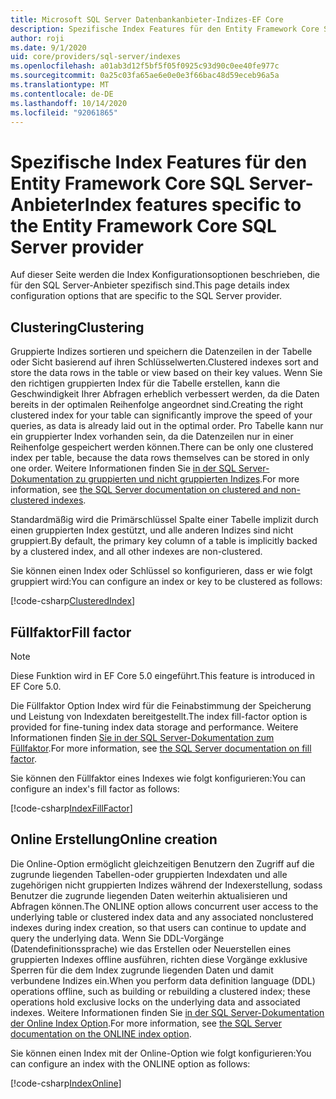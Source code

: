 ```yaml
---
title: Microsoft SQL Server Datenbankanbieter-Indizes-EF Core
description: Spezifische Index Features für den Entity Framework Core SQL Server-Anbieter
author: roji
ms.date: 9/1/2020
uid: core/providers/sql-server/indexes
ms.openlocfilehash: a01ab3d12f5bf5f05f0925c93d90c0ee40fe977c
ms.sourcegitcommit: 0a25c03fa65ae6e0e0e3f66bac48d59eceb96a5a
ms.translationtype: MT
ms.contentlocale: de-DE
ms.lasthandoff: 10/14/2020
ms.locfileid: "92061865"
---
```

# <a name="index-features-specific-to-the-entity-framework-core-sql-server-provider"></a><span data-ttu-id="4552e-103">Spezifische Index Features für den Entity Framework Core SQL Server-Anbieter</span><span class="sxs-lookup"><span data-stu-id="4552e-103">Index features specific to the Entity Framework Core SQL Server provider</span></span>

<span data-ttu-id="4552e-104">Auf dieser Seite werden die Index Konfigurationsoptionen beschrieben, die für den SQL Server-Anbieter spezifisch sind.</span><span class="sxs-lookup"><span data-stu-id="4552e-104">This page details index configuration options that are specific to the SQL Server provider.</span></span>

## <a name="clustering"></a><span data-ttu-id="4552e-105">Clustering</span><span class="sxs-lookup"><span data-stu-id="4552e-105">Clustering</span></span>

<span data-ttu-id="4552e-106">Gruppierte Indizes sortieren und speichern die Datenzeilen in der Tabelle oder Sicht basierend auf ihren Schlüsselwerten.</span><span class="sxs-lookup"><span data-stu-id="4552e-106">Clustered indexes sort and store the data rows in the table or view based on their key values.</span></span> <span data-ttu-id="4552e-107">Wenn Sie den richtigen gruppierten Index für die Tabelle erstellen, kann die Geschwindigkeit Ihrer Abfragen erheblich verbessert werden, da die Daten bereits in der optimalen Reihenfolge angeordnet sind.</span><span class="sxs-lookup"><span data-stu-id="4552e-107">Creating the right clustered index for your table can significantly improve the speed of your queries, as data is already laid out in the optimal order.</span></span> <span data-ttu-id="4552e-108">Pro Tabelle kann nur ein gruppierter Index vorhanden sein, da die Datenzeilen nur in einer Reihenfolge gespeichert werden können.</span><span class="sxs-lookup"><span data-stu-id="4552e-108">There can be only one clustered index per table, because the data rows themselves can be stored in only one order.</span></span> <span data-ttu-id="4552e-109">Weitere Informationen finden Sie [in der SQL Server-Dokumentation zu gruppierten und nicht gruppierten Indizes](/sql/relational-databases/indexes/clustered-and-nonclustered-indexes-described).</span><span class="sxs-lookup"><span data-stu-id="4552e-109">For more information, see [the SQL Server documentation on clustered and non-clustered indexes](/sql/relational-databases/indexes/clustered-and-nonclustered-indexes-described).</span></span>

<span data-ttu-id="4552e-110">Standardmäßig wird die Primärschlüssel Spalte einer Tabelle implizit durch einen gruppierten Index gestützt, und alle anderen Indizes sind nicht gruppiert.</span><span class="sxs-lookup"><span data-stu-id="4552e-110">By default, the primary key column of a table is implicitly backed by a clustered index, and all other indexes are non-clustered.</span></span>

<span data-ttu-id="4552e-111">Sie können einen Index oder Schlüssel so konfigurieren, dass er wie folgt gruppiert wird:</span><span class="sxs-lookup"><span data-stu-id="4552e-111">You can configure an index or key to be clustered as follows:</span></span>

[!code-csharp[ClusteredIndex](../../../../samples/core/SqlServer/Indexes/ClusteredIndexContext.cs?name=ClusteredIndex)]

## <a name="fill-factor"></a><span data-ttu-id="4552e-112">Füllfaktor</span><span class="sxs-lookup"><span data-stu-id="4552e-112">Fill factor</span></span>

> [!NOTE]
> <span data-ttu-id="4552e-113">Diese Funktion wird in EF Core 5.0 eingeführt.</span><span class="sxs-lookup"><span data-stu-id="4552e-113">This feature is introduced in EF Core 5.0.</span></span>

<span data-ttu-id="4552e-114">Die Füllfaktor Option Index wird für die Feinabstimmung der Speicherung und Leistung von Indexdaten bereitgestellt.</span><span class="sxs-lookup"><span data-stu-id="4552e-114">The index fill-factor option is provided for fine-tuning index data storage and performance.</span></span> <span data-ttu-id="4552e-115">Weitere Informationen finden [Sie in der SQL Server-Dokumentation zum Füllfaktor](/sql/relational-databases/indexes/specify-fill-factor-for-an-index).</span><span class="sxs-lookup"><span data-stu-id="4552e-115">For more information, see [the SQL Server documentation on fill factor](/sql/relational-databases/indexes/specify-fill-factor-for-an-index).</span></span>

<span data-ttu-id="4552e-116">Sie können den Füllfaktor eines Indexes wie folgt konfigurieren:</span><span class="sxs-lookup"><span data-stu-id="4552e-116">You can configure an index's fill factor as follows:</span></span>

[!code-csharp[IndexFillFactor](../../../../samples/core/SqlServer/Indexes/IndexFillFactorContext.cs?name=IndexFillFactor)]

## <a name="online-creation"></a><span data-ttu-id="4552e-117">Online Erstellung</span><span class="sxs-lookup"><span data-stu-id="4552e-117">Online creation</span></span>

<span data-ttu-id="4552e-118">Die Online-Option ermöglicht gleichzeitigen Benutzern den Zugriff auf die zugrunde liegenden Tabellen-oder gruppierten Indexdaten und alle zugehörigen nicht gruppierten Indizes während der Indexerstellung, sodass Benutzer die zugrunde liegenden Daten weiterhin aktualisieren und Abfragen können.</span><span class="sxs-lookup"><span data-stu-id="4552e-118">The ONLINE option allows concurrent user access to the underlying table or clustered index data and any associated nonclustered indexes during index creation, so that users can continue to update and query the underlying data.</span></span> <span data-ttu-id="4552e-119">Wenn Sie DDL-Vorgänge (Datendefinitionssprache) wie das Erstellen oder Neuerstellen eines gruppierten Indexes offline ausführen, richten diese Vorgänge exklusive Sperren für die dem Index zugrunde liegenden Daten und damit verbundene Indizes ein.</span><span class="sxs-lookup"><span data-stu-id="4552e-119">When you perform data definition language (DDL) operations offline, such as building or rebuilding a clustered index; these operations hold exclusive locks on the underlying data and associated indexes.</span></span> <span data-ttu-id="4552e-120">Weitere Informationen finden Sie [in der SQL Server-Dokumentation der Online Index Option](/sql/relational-databases/indexes/perform-index-operations-online).</span><span class="sxs-lookup"><span data-stu-id="4552e-120">For more information, see [the SQL Server documentation on the ONLINE index option](/sql/relational-databases/indexes/perform-index-operations-online).</span></span>

<span data-ttu-id="4552e-121">Sie können einen Index mit der Online-Option wie folgt konfigurieren:</span><span class="sxs-lookup"><span data-stu-id="4552e-121">You can configure an index with the ONLINE option as follows:</span></span>

[!code-csharp[IndexOnline](../../../../samples/core/SqlServer/Indexes/IndexOnlineContext.cs?name=IndexOnline)]

